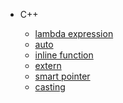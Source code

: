 <!-- _sidebar.md -->

- C++

  - [lambda expression](/docs/c++/lambda.md)
  - [auto](/docs/c++/auto.md)
  - [inline function](/docs/c++/inline.md)
  - [extern](/docs/c++/extern.md)
  - [smart pointer](/docs/c++/smartpointer.md)
  - [casting](/docs/c++/casting.md)
